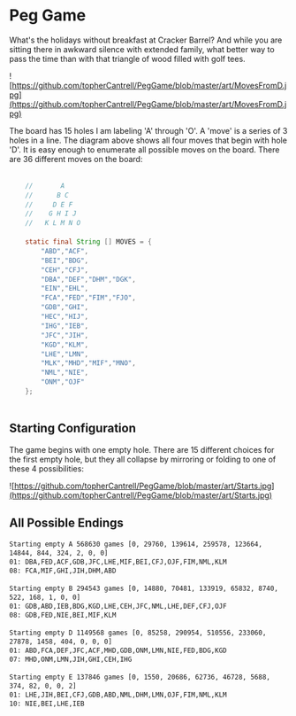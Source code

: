 # Peg Game

What's the holidays without breakfast at Cracker Barrel? And while you are sitting there in awkward silence with
extended family, what better way to pass the time than with that triangle of wood filled with golf tees.

![https://github.com/topherCantrell/PegGame/blob/master/art/MovesFromD.jpg](https://github.com/topherCantrell/PegGame/blob/master/art/MovesFromD.jpg)

The board has 15 holes I am labeling 'A' through 'O'. A 'move' is a series of 3 holes in a line. The diagram above
shows all four moves that begin with hole 'D'. It is easy enough to enumerate all possible moves on the board. There
are 36 different moves on the board:

```java

    //       A
    //      B C
    //     D E F
    //    G H I J
    //   K L M N O
    
    static final String [] MOVES = {
        "ABD","ACF",
        "BEI","BDG",
        "CEH","CFJ",
        "DBA","DEF","DHM","DGK",
        "EIN","EHL",
        "FCA","FED","FIM","FJO",
        "GDB","GHI",
        "HEC","HIJ",
        "IHG","IEB",
        "JFC","JIH",
        "KGD","KLM",
        "LHE","LMN",
        "MLK","MHD","MIF","MNO",
        "NML","NIE",
        "ONM","OJF"
    };
    
```

## Starting Configuration

The game begins with one empty hole. There are 15 different choices for the first empty hole, but they all
collapse by mirroring or folding to one of these 4 possibilities:

![https://github.com/topherCantrell/PegGame/blob/master/art/Starts.jpg](https://github.com/topherCantrell/PegGame/blob/master/art/Starts.jpg)

## All Possible Endings

```
Starting empty A 568630 games [0, 29760, 139614, 259578, 123664, 14844, 844, 324, 2, 0, 0]
01: DBA,FED,ACF,GDB,JFC,LHE,MIF,BEI,CFJ,OJF,FIM,NML,KLM
08: FCA,MIF,GHI,JIH,DHM,ABD

Starting empty B 294543 games [0, 14880, 70481, 133919, 65832, 8740, 522, 168, 1, 0, 0]
01: GDB,ABD,IEB,BDG,KGD,LHE,CEH,JFC,NML,LHE,DEF,CFJ,OJF
08: GDB,FED,NIE,BEI,MIF,KLM

Starting empty D 1149568 games [0, 85258, 290954, 510556, 233060, 27878, 1458, 404, 0, 0, 0]
01: ABD,FCA,DEF,JFC,ACF,MHD,GDB,ONM,LMN,NIE,FED,BDG,KGD
07: MHD,ONM,LMN,JIH,GHI,CEH,IHG

Starting empty E 137846 games [0, 1550, 20686, 62736, 46728, 5688, 374, 82, 0, 0, 2]
01: LHE,JIH,BEI,CFJ,GDB,ABD,NML,DHM,LMN,OJF,FIM,NML,KLM
10: NIE,BEI,LHE,IEB
```



